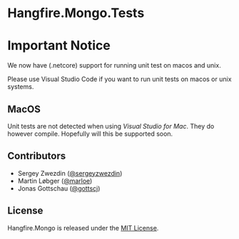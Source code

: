Hangfire.Mongo.Tests
====================

# Important Notice

We now have (.netcore) support for running unit test on macos and unix.

Please use Visual Studio Code if you want to run unit tests on macos or unix systems.

## MacOS
Unit tests are not detected when using *Visual Studio for Mac*. They do however compile. Hopefully will this be supported soon.


Contributors
------------

* Sergey Zwezdin ([@sergeyzwezdin](https://github.com/sergeyzwezdin))
* Martin Løbger ([@marloe](https://github.com/marloe))
* Jonas Gottschau ([@gottscj](https://github.com/gottscj))

License
-------

Hangfire.Mongo is released under the [MIT License](https://raw.githubusercontent.com/sergun/Hangfire.Mongo/master/LICENSE).
